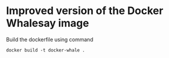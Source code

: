 # Improved version of the Docker Whalesay image

Build the dockerfile using command

`docker build -t docker-whale .` 
